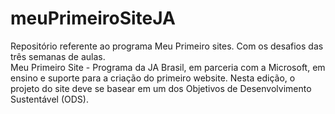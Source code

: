 # meuPrimeiroSiteJA
Repositório referente ao programa Meu Primeiro sites. Com os desafios das três semanas de aulas. <br>
 Meu Primeiro Site - Programa da JA Brasil, em parceria com a Microsoft, em ensino e suporte para a criação do primeiro website. Nesta edição, o projeto do site deve se basear em um dos Objetivos de Desenvolvimento Sustentável (ODS).
